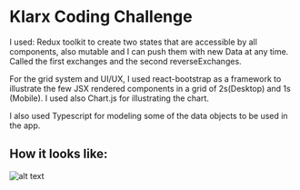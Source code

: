 # Klarx Coding Challenge

I used: Redux toolkit to create two states that are accessible by all components, also mutable and I can push them with new Data at any time.
Called the first exchanges and the second reverseExchanges. 

For the grid system and UI/UX, I used react-bootstrap as a framework to illustrate the few JSX rendered components in a grid of 2s(Desktop) and 1s (Mobile).
I used also Chart.js for illustrating the chart.

I also used Typescript for modeling some of the data objects to be used in the app.

## How it looks like:

![alt text](https://i.imgur.com/7SUJw7F.png "Logo Title Text 1")

